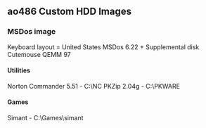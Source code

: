 ## ao486 Custom HDD Images

### MSDos image
Keyboard layout = United States
MSDos 6.22 + Supplemental disk
Cutemouse
QEMM 97

#### Utilities
Norton Commander 5.51 - C:\NC
PKZip 2.04g - C:\PKWARE


#### Games
Simant - C:\Games\simant
